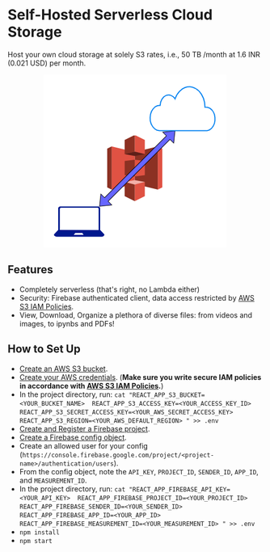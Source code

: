 # Self-Hosted Serverless Cloud Storage

Host your own cloud storage at solely S3 rates, i.e., 50 TB /month at 1.6 INR (0.021 USD) per month.

<div align="center">
  <img src="public/shscs.png" />
</div> 

## Features
* Completely serverless (that's right, no Lambda either)
* Security: Firebase authenticated client, data access restricted by 
  [AWS S3 IAM Policies](https://aws.amazon.com/blogs/security/writing-iam-policies-how-to-grant-access-to-an-amazon-s3-bucket/).
* View, Download, Organize a plethora of diverse files: from videos and images, to ipynbs and PDFs!

## How to Set Up

* [Create an AWS S3 bucket](https://docs.aws.amazon.com/AmazonS3/latest/userguide/create-bucket-overview.html).
* [Create your AWS credentials](https://docs.aws.amazon.com/general/latest/gr/aws-sec-cred-types.html#access-keys-and-secret-access-keys). (**Make sure you write secure IAM policies in accordance with [AWS S3 IAM Policies](https://aws.amazon.com/blogs/security/writing-iam-policies-how-to-grant-access-to-an-amazon-s3-bucket/).**)  
* In the project directory, run: `cat "REACT_APP_S3_BUCKET=<YOUR_BUCKET_NAME> 
  REACT_APP_S3_ACCESS_KEY=<YOUR_ACCESS_KEY_ID> 
  REACT_APP_S3_SECRET_ACCESS_KEY=<YOUR_AWS_SECRET_ACCESS_KEY> 
  REACT_APP_S3_REGION=<YOUR_AWS_DEFAULT_REGION>
  " >> .env`
* [Create and Register a Firebase project](https://firebase.google.com/docs/web/setup#create-firebase-project).
* [Create a Firebase config object](https://firebase.google.com/docs/web/setup#config-object).
* Create an allowed user for your config (`https://console.firebase.google.com/project/<project-name>/authentication/users`).
* From the config object, note the `API_KEY`, `PROJECT_ID`, `SENDER_ID`, `APP_ID`, and `MEASUREMENT_ID`.
* In the project directory, run: `cat "REACT_APP_FIREBASE_API_KEY=<YOUR_API_KEY> 
  REACT_APP_FIREBASE_PROJECT_ID=<YOUR_PROJECT_ID>
  REACT_APP_FIREBASE_SENDER_ID=<YOUR_SENDER_ID>
  REACT_APP_FIREBASE_APP_ID=<YOUR_APP_ID>
  REACT_APP_FIREBASE_MEASUREMENT_ID=<YOUR_MEASUREMENT_ID>
  " >> .env`
* `npm install`
* `npm start`
